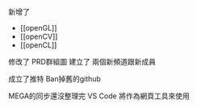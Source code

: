 新增了
- [[openGL]]
- [[openCV]]
- [[openCL]]

修改了 PRD群組圖
建立了 兩個新頻道跟新成員

成立了推特
Ban掉舊的github

MEGA的同步還沒整理完
VS Code 將作為網頁工具來使用